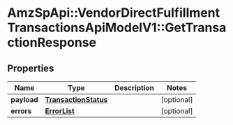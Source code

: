 # AmzSpApi::VendorDirectFulfillmentTransactionsApiModelV1::GetTransactionResponse

## Properties
Name | Type | Description | Notes
------------ | ------------- | ------------- | -------------
**payload** | [**TransactionStatus**](TransactionStatus.md) |  | [optional] 
**errors** | [**ErrorList**](ErrorList.md) |  | [optional] 

